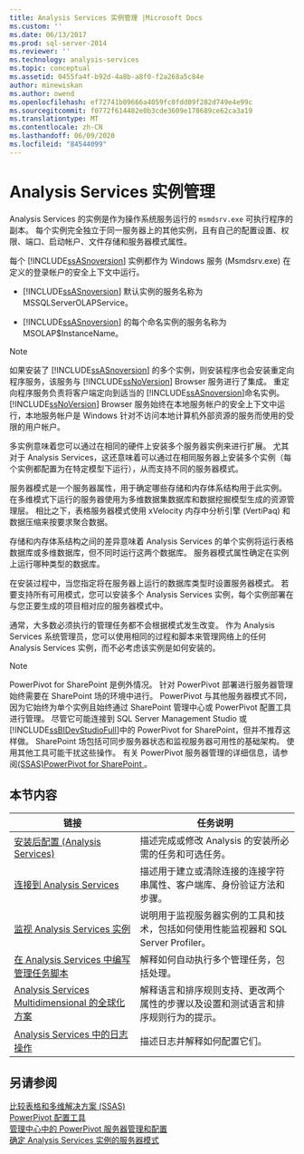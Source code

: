 ```yaml
---
title: Analysis Services 实例管理 |Microsoft Docs
ms.custom: ''
ms.date: 06/13/2017
ms.prod: sql-server-2014
ms.reviewer: ''
ms.technology: analysis-services
ms.topic: conceptual
ms.assetid: 0455fa4f-b92d-4a8b-a8f0-f2a268a5c84e
author: minewiskan
ms.author: owend
ms.openlocfilehash: ef72741b09666a4059fc0fdd09f282d749e4e99c
ms.sourcegitcommit: f0772f614482e0b3cde3609e178689ce62ca3a19
ms.translationtype: MT
ms.contentlocale: zh-CN
ms.lasthandoff: 06/09/2020
ms.locfileid: "84544099"
---
```

# <a name="analysis-services-instance-management"></a>Analysis Services 实例管理
  Analysis Services 的实例是作为操作系统服务运行的 `msmdsrv.exe` 可执行程序的副本。 每个实例完全独立于同一服务器上的其他实例，且有自己的配置设置、权限、端口、启动帐户、文件存储和服务器模式属性。  
  
 每个 [!INCLUDE[ssASnoversion](../../includes/ssasnoversion-md.md)] 实例都作为 Windows 服务 (Msmdsrv.exe) 在定义的登录帐户的安全上下文中运行。  
  
-   [!INCLUDE[ssASnoversion](../../includes/ssasnoversion-md.md)] 默认实例的服务名称为 MSSQLServerOLAPService。  
  
-   [!INCLUDE[ssASnoversion](../../includes/ssasnoversion-md.md)] 的每个命名实例的服务名称为 MSOLAP$InstanceName。  
  
> [!NOTE]  
>  如果安装了 [!INCLUDE[ssASnoversion](../../includes/ssasnoversion-md.md)] 的多个实例，则安装程序也会安装重定向程序服务，该服务与 [!INCLUDE[ssNoVersion](../../includes/ssnoversion-md.md)] Browser 服务进行了集成。 重定向程序服务负责将客户端定向到适当的 [!INCLUDE[ssASnoversion](../../includes/ssasnoversion-md.md)]命名实例。 [!INCLUDE[ssNoVersion](../../includes/ssnoversion-md.md)] Browser 服务始终在本地服务帐户的安全上下文中运行，本地服务帐户是 Windows 针对不访问本地计算机外部资源的服务而使用的受限的用户帐户。  
  
 多实例意味着您可以通过在相同的硬件上安装多个服务器实例来进行扩展。 尤其对于 Analysis Services，这还意味着可以通过在相同服务器上安装多个实例（每个实例都配置为在特定模型下运行），从而支持不同的服务器模式。  
  
 服务器模式是一个服务器属性，用于确定哪些存储和内存体系结构用于此实例。 在多维模式下运行的服务器使用为多维数据集数据库和数据挖掘模型生成的资源管理层。 相比之下，表格服务器模式使用 xVelocity 内存中分析引擎 (VertiPaq) 和数据压缩来按要求聚合数据。  
  
 存储和内存体系结构之间的差异意味着 Analysis Services 的单个实例将运行表格数据库或多维数据库，但不同时运行这两个数据库。 服务器模式属性确定在实例上运行哪种类型的数据库。  
  
 在安装过程中，当您指定将在服务器上运行的数据库类型时设置服务器模式。 若要支持所有可用模式，您可以安装多个 Analysis Services 实例，每个实例部署在与您正要生成的项目相对应的服务器模式中。  
  
 通常，大多数必须执行的管理任务都不会根据模式发生改变。 作为 Analysis Services 系统管理员，您可以使用相同的过程和脚本来管理网络上的任何 Analysis Services 实例，而不必考虑该实例是如何安装的。  
  
> [!NOTE]  
>  PowerPivot for SharePoint 是例外情况。 针对 PowerPivot 部署进行服务器管理始终需要在 SharePoint 场的环境中进行。 PowerPivot 与其他服务器模式不同，因为它始终为单个实例且始终通过 SharePoint 管理中心或 PowerPivot 配置工具进行管理。 尽管它可能连接到 SQL Server Management Studio 或 [!INCLUDE[ssBIDevStudioFull](../../includes/ssbidevstudiofull-md.md)]中的 PowerPivot for SharePoint，但并不推荐这样做。 SharePoint 场包括可同步服务器状态和监视服务器可用性的基础架构。 使用其他工具可能干扰这些操作。 有关 PowerPivot 服务器管理的详细信息，请参阅[&#40;SSAS&#41;PowerPivot for SharePoint ](../power-pivot-sharepoint/power-pivot-for-sharepoint-ssas.md)。  
  
## <a name="in-this-section"></a>本节内容  
  
|链接|任务说明|  
|----------|----------------------|  
|[安装后配置 (Analysis Services)](post-install-configuration-analysis-services.md)|描述完成或修改 Analysis 的安装所必需的任务和可选任务。|  
|[连接到 Analysis Services](connect-to-analysis-services.md)|描述用于建立或清除连接的连接字符串属性、客户端库、身份验证方法和步骤。|  
|[监视 Analysis Services 实例](monitor-an-analysis-services-instance.md)|说明用于监视服务器实例的工具和技术，包括如何使用性能监视器和 SQL Server Profiler。|  
|[在 Analysis Services 中编写管理任务脚本](../script-administrative-tasks-in-analysis-services.md)|解释如何自动执行多个管理任务，包括处理。|  
|[Analysis Services Multidimensional 的全球化方案](../globalization-scenarios-for-analysis-services-multiidimensional.md)|解释语言和排序规则支持、更改两个属性的步骤以及设置和测试语言和排序规则行为的提示。|  
|[Analysis Services 中的日志操作](log-operations-in-analysis-services.md)|描述日志并解释如何配置它们。|  
  
## <a name="see-also"></a>另请参阅  
 [比较表格和多维解决方案 &#40;SSAS&#41;](../comparing-tabular-and-multidimensional-solutions-ssas.md)   
 [PowerPivot 配置工具](../power-pivot-sharepoint/power-pivot-configuration-tools.md)   
 [管理中心中的 PowerPivot 服务器管理和配置](../power-pivot-sharepoint/power-pivot-server-administration-and-configuration-in-central-administration.md)   
 [确定 Analysis Services 实例的服务器模式](determine-the-server-mode-of-an-analysis-services-instance.md)  
  
  
